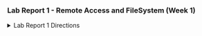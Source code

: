 ### Lab Report 1 - Remote Access and FileSystem (Week 1)


<details>
<summary>Lab Report 1 Directions</summary>
<br>
*You’ll submit a lab report by writing a blog post about the basic filesystem commands we learned today. You should create the post, like we just described using Github Pages. The lab report is due Monday, October 9 by 10pm. See the FAQ below for common questions, including how to add images and what to submit to Gradescope.*

*For each of the commands cd, ls, and cat, and using the workspace you created in this lab:*

*- Share an example of using the command with no arguments.*
*- Share an exmaple of using the command with a path to a directory as an argument.*
*- Share an example of using the command with a path to a file as an argument.*
*- So that’s 9 total examples (3 for each command). For each, include:*
    *- A screenshot or Markdown code block showing the command and its output*
    *- What the working directory was when the command was run*
    *- A sentence or two explaining why you got that output (e.g. what was in the filesystem, what it meant to have no arguments).*
    *-Indicate whether the output is an error or not, and if it’s an error, explain why it’s an error.*

*You will upload your submission by publishing the page on Github Pages, then printing the page to PDF and uploading to the Lab Report 1 assignment on Gradescope.*
</details>
